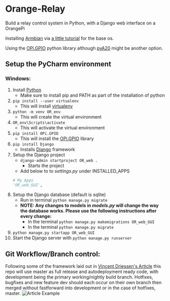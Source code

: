 # Orange-Relay
Build a relay control system in Python, with a Django web interface on a OrangePi

Installing [Armbian](https://docs.armbian.com/) via [a little tutorial](https://lucsmall.com/2017/01/19/beginners-guide-to-the-orange-pi-zero/) for the base os.

Using the [OPi.GPIO](https://opi-gpio.readthedocs.io/en/latest/) python library although [pyA20](https://pypi.org/project/pyA20/) might be another option.

## Setup the PyCharm environment

### Windows:

1. Install [Python](https://www.python.org/downloads/)
   - Make sure to install pip and PATH as part of the installation of python
2. ```pip install --user virtualenv```
   - This will install [virtualenv](https://virtualenv.pypa.io/en/latest/)
3. ```python -m venv OR_env```
   - This will create the virtual environment
4. ```OR_env\Scripts\activate```
   - This will activate the virtual environment
5. ```pip install OPi.GPIO```
   - This will install the [OPi.GPIO](https://opi-gpio.readthedocs.io/en/latest/) library
6. ```pip install Django```
   - Installs [Django](https://www.djangoproject.com/) framework
8. Setup the Django project
   - ```django-admin startproject OR_web . ```
      - Starts the project
   - Add below to to _settings.py_ under INSTALLED_APPS
   ```python
   # My Apps
   'OR_web_GUI',
    ```
9. Setup the Django database (default is sqlite)
   - Run in terminal ```python manage.py migrate```
   - **NOTE: Any changes to models in _models.py_ will change the way the database works.  Please use the following instructions after every change:**
     - In the terminal ```python manage.py makemigrations OR_web_GUI```
     - In the terminal ```python manage.py migrate```
10. ```python manage.py startapp OR_web_GUI```
10. Start the Django server with ```python manage.py runserver```

## Git Workflow/Branch control:

Following some of the framework laid out in [Vincent Driessen's Article](https://nvie.com/posts/a-successful-git-branching-model/) this repo will use master as full release and autodeployment ready code, with development being the primary working/nightly build branch.  Hotfixes, bugfixes and new feature dev should each occur on their own branch then merged without fastforward into development or in the case of hotfixes, master. 
![](https://nvie.com/img/git-model@2x.png "Article Example")